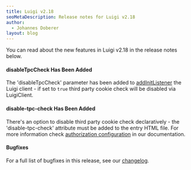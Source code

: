 ```yaml
---
title: Luigi v2.18
seoMetaDescription: Release notes for Luigi v2.18
author:
  - Johannes Doberer
layout: blog
---
```


You can read about the new features in Luigi v2.18 in the release notes below.

<!-- Excerpt -->

#### disableTpcCheck Has Been Added

The 'disableTpcCheck' parameter has been added to [addInitListener](https://docs.luigi-project.io/docs/luigi-client-api?section=addinitlistener) the Luigi client - if set to `true` third party cookie check will be disabled via LuigiClient.

#### disable-tpc-check Has Been Added

There's an option to disable third party cookie check declaratively - the 'disable-tpc-check' attribute must be added to the entry HTML file. For more information check [authorization configuration](https://docs.luigi-project.io/docs/authorization-configuration?section=third-party-cookies-and-silent-token-refresh) in our documentation.

#### Bugfixes

For a full list of bugfixes in this release, see our [changelog](https://github.com/luigi-project/luigi/blob/main/CHANGELOG.md).